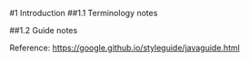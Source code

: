 #1 Introduction
##1.1 Terminology notes

##1.2 Guide notes

Reference: https://google.github.io/styleguide/javaguide.html
